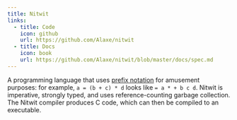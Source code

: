 ```yaml
---
title: Nitwit
links:
  - title: Code
    icon: github
    url: https://github.com/Alaxe/nitwit
  - title: Docs
    icon: book
    url: https://github.com/Alaxe/nitwit/blob/master/docs/spec.md
---
```

A programming language that uses [prefix notation] for amusement
purposes: for example, `a = (b + c) * d` looks like `= a * + b c d`.
Nitwit is imperative, strongly typed, and uses reference-counting garbage
collection.
The Nitwit compiler produces C code, which can then be compiled to an
executable.

[prefix notation]: https://en.wikipedia.org/wiki/Polish_notation
